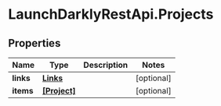 # LaunchDarklyRestApi.Projects

## Properties
Name | Type | Description | Notes
------------ | ------------- | ------------- | -------------
**links** | [**Links**](Links.md) |  | [optional] 
**items** | [**[Project]**](Project.md) |  | [optional] 


